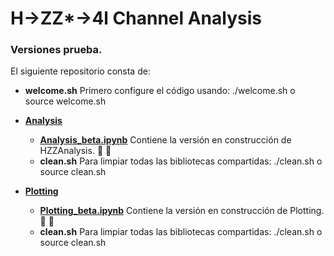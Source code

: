 # H->ZZ*->4l Channel Analysis

### Versiones prueba.

El siguiente repositorio consta de:

- **welcome.sh** Primero configure el código usando: ./welcome.sh o source welcome.sh
- **[Analysis](https://github.com/AltuOs/HZZ4l/tree/p7/Analysis)**


    - **[Analysis_beta.ipynb](https://github.com/AltuOs/HZZ4l/blob/p7/Analysis/Analysis_beta.ipynb)** Contiene la versión en construcción de HZZAnalysis. :wrench: :wrench:
    - **clean.sh** Para limpiar todas las bibliotecas compartidas: ./clean.sh o source clean.sh
- **[Plotting](https://github.com/AltuOs/HZZ4l/tree/p7/Plotting)**


    - **[Plotting_beta.ipynb](https://github.com/AltuOs/HZZ4l/blob/p7/Plotting/Plotting_beta.ipynb)** Contiene la versión en construcción de Plotting. :wrench: :wrench:
    - **clean.sh** Para limpiar todas las bibliotecas compartidas: ./clean.sh o source clean.sh
